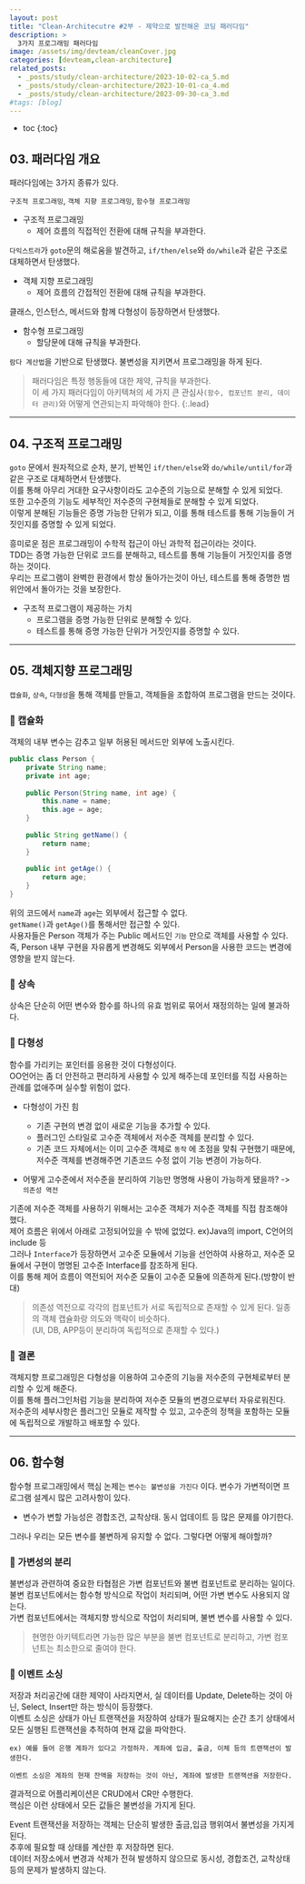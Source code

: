```yaml
---
layout: post
title: "Clean-Architecutre #2부 - 제약으로 발전해온 코딩 패러다임"
description: >
  3가지 프로그래밍 패러다임
image: /assets/img/devteam/cleanCover.jpg
categories: [devteam,clean-architecture]
related_posts:
  - _posts/study/clean-architecture/2023-10-02-ca_5.md
  - _posts/study/clean-architecture/2023-10-01-ca_4.md
  - _posts/study/clean-architecture/2023-09-30-ca_3.md
#tags: [blog]
---
```

* toc
{:toc}


## 03. 패러다임 개요

패러다임에는 3가지 종류가 있다.

`구조적 프로그래밍`, `객체 지향 프로그래밍`, `함수형 프로그래밍`

* 구조적 프로그래밍
    * 제어 흐름의 직접적인 전환에 대해 규칙을 부과한다.

`다익스트라`가 `goto`문의 해로움을 발견하고, `if/then/else`와 `do/while`과 같은 구조로 대체하면서 탄생했다.

* 객체 지향 프로그래밍
    * 제어 흐름의 간접적인 전환에 대해 규칙을 부과한다.

클래스, 인스턴스, 메서드와 함께 다형성이 등장하면서 탄생했다.

* 함수형 프로그래밍
    * 할당문에 대해 규칙을 부과한다.

`람다 계산법`을 기반으로 탄생했다. 불변성을 지키면서 프로그래밍을 하게 된다.



>패러다임은 특정 행동들에 대한 제약, 규칙을 부과한다.<br>
>이 세 가지 패러다임이 아키텍쳐의 세 가지 큰 관심사`(함수, 컴포넌트 분리, 데이터 관리)`와 어떻게 연관되는지 파악해야 한다.
{:.lead}


---

## 04. 구조적 프로그래밍

`goto` 문에서 원자적으로 순차, 분기, 반복인 `if/then/else`와 `do/while/until/for`과 같은 구조로 대체하면서 탄생했다.<br>
이를 통해 아무리 거대한 요구사항이라도 고수준의 기능으로 분해할 수 있게 되었다.<br>
또한 고수준의 기능도 세부적인 저수준의 구현체들로 분해할 수 있게 되었다.<br>
이렇게 분해된 기능들은 증명 가능한 단위가 되고, 이를 통해 테스트를 통해 기능들이 거짓인지를 증명할 수 있게 되었다.<br>

흥미로운 점은 프로그래밍이 수학적 접근이 아닌 과학적 접근이라는 것이다.<br>
TDD는 증명 가능한 단위로 코드를 분해하고, 테스트를 통해 기능들이 거짓인지를 증명하는 것이다.<br>
우리는 프로그램이 완벽한 환경에서 항상 돌아가는것이 아닌, 테스트를 통해 증명한 범위안에서 돌아가는 것을 보장한다.<br>

* 구조적 프로그램이 제공하는 가치
    * 프로그램을 증명 가능한 단위로 분해할 수 있다.
    * 테스트를 통해 증명 가능한 단위가 거짓인지를 증명할 수 있다.


---

## 05. 객체지향 프로그래밍

`캡슐화`, `상속`, `다형성`을 통해 객체를 만들고, 객체들을 조합하여 프로그램을 만드는 것이다.<br>


### 🌟 캡슐화

객체의 내부 변수는 감추고 일부 허용된 메서드만 외부에 노출시킨다.<br>

```java
public class Person {
    private String name;
    private int age;
     
    public Person(String name, int age) {
        this.name = name;
        this.age = age;
    }
     
    public String getName() {
        return name;
    }
     
    public int getAge() {
        return age;
    }
}
```

위의 코드에서 `name`과 `age`는 외부에서 접근할 수 없다.<br>
`getName()`과 `getAge()`를 통해서만 접근할 수 있다.<br>
사용자들은 Person 객체가 주는 Public 메서드인 `기능` 만으로 객체를 사용할 수 있다.<br>
즉, Person 내부 구현을 자유롭게 변경해도 외부에서 Person을 사용한 코드는 변경에 영향을 받지 않는다.<br>


### 🌟 상속

상속은 단순히 어떤 변수와 함수를 하나의 유효 범위로 묶어서 재정의하는 일에 불과하다.

### 🌟 다형성

함수를 가리키는 포인터를 응용한 것이 다형성이다.<br>
OO언어는 좀 더 안전하고 편리하게 사용할 수 있게 해주는데 포인터를 직접 사용하는 관례를 없애주며 실수할 위험이 없다.<br>


* 다형성이 가진 힘
    * 기존 구현의 변경 없이 새로운 기능을 추가할 수 있다.
    * 플러그인 스타일로 고수준 객체에서 저수준 객체를 분리할 수 있다.
    * 기존 코드 자체에서는 이미 고수준 객체로 `동작` 에 초점을 맞춰 구현했기 때문에, 저수준 객체를 변경해주면 기존코드 수정 없이 기능 변경이 가능하다.

* 어떻게 고수준에서 저수준을 분리하여 기능만 명명해 사용이 가능하게 됐을까? -> `의존성 역전`

기존에 저수준 객체를 사용하기 위해서는 고수준 객체가 저수준 객체를 직접 참조해야 했다.<br>
제어 흐름은 위에서 아래로 고정되어있을 수 밖에 없었다. ex)Java의 import, C언어의 include 등<br>
그러나 `Interface`가 등장하면서 고수준 모듈에서 기능을 선언하여 사용하고, 저수준 모듈에서 구현이 명명된 고수준 Interface를 참조하게 된다.<br>
이를 통해 제어 흐름이 역전되어 저수준 모듈이 고수준 모듈에 의존하게 된다.(방향이 반대)<br>

> 의존성 역전으로 각각의 컴포넌트가 서로 독립적으로 존재할 수 있게 된다. 일종의 객체 캡슐화랑 의도와 맥락이 비슷하다.<br>
> (UI, DB, APP등이 분리하여 독립적으로 존재할 수 있다.)


### 🌟 결론

객체지향 프로그래밍은 다형성을 이용하여 고수준의 기능을 저수준의 구현체로부터 분리할 수 있게 해준다.<br>
이를 통해 플러그인처럼 기능을 분리하여 저수준 모듈의 변경으로부터 자유로워진다.<br>
저수준의 세부사항은 플러그인 모듈로 제작할 수 있고, 고수준의 정책을 포함하는 모듈에 독립적으로 개발하고 배포할 수 있다.<br>


---

## 06. 함수형

함수형 프로그래밍에서 핵심 논제는 `변수는 불변성을 가진다` 이다. 변수가 가변적이면 프로그램 설계시 많은 고려사항이 있다.
* 변수가 변할 가능성은 경합조건, 교착상태. 동시 업데이트 등 많은 문제를 야기한다.

그러나 우리는 모든 변수를 불변하게 유지할 수 없다. 그렇다면 어떻게 해야할까?

### 🌟 가변성의 분리

불변성과 관련하여 중요한 타협점은 가변 컴포넌트와 불변 컴포넌트로 분리하는 일이다.<br>
불변 컴포넌트에서는 함수형 방식으로 작업이 처리되며, 어떤 가변 변수도 사용되지 않는다.<br>
가변 컴포넌트에서는 객체지향 방식으로 작업이 처리되며, 불변 변수를 사용할 수 있다.<br>

> 현명한 아키텍트라면 가능한 많은 부분을 불변 컴포넌트로 분리하고, 가변 컴포넌트는 최소한으로 줄여야 한다.

### 🌟 이벤트 소싱

저장과 처리공간에 대한 제약이 사라지면서, 실 데이터를 Update, Delete하는 것이 아닌, Select, Insert만 하는 방식이 등장했다.<br>
이벤트 소싱은 상태가 아닌 트랜잭션을 저장하여 상태가 필요해지는 순간 초기 상태에서 모든 실행된 트랜잭션을 추적하여 현재 값을 파악한다.<br>

```
ex) 예를 들어 은행 계좌가 있다고 가정하자. 계좌에 입금, 출금, 이체 등의 트랜잭션이 발생한다.

이벤트 소싱은 계좌의 현재 잔액을 저장하는 것이 아닌, 계좌에 발생한 트랜잭션을 저장한다.

```

결과적으로 어플리케이션은 CRUD에서 CR만 수행한다.<br>
핵심은 이런 상태에서 모든 값들은 불변성을 가지게 된다.<br>

Event 트랜잭션을 저장하는 객체는 단순히 발생한 출금,입금 행위여서 불변성을 가지게 된다.<br>
추후에 필요할 때 상태를 계산한 후 저장하면 된다.<br>
데이터 저장소에서 변경과 삭제가 전혀 발생하지 않으므로 동시성, 경합조건, 교착상태 등의 문제가 발생하지 않는다.<br>



